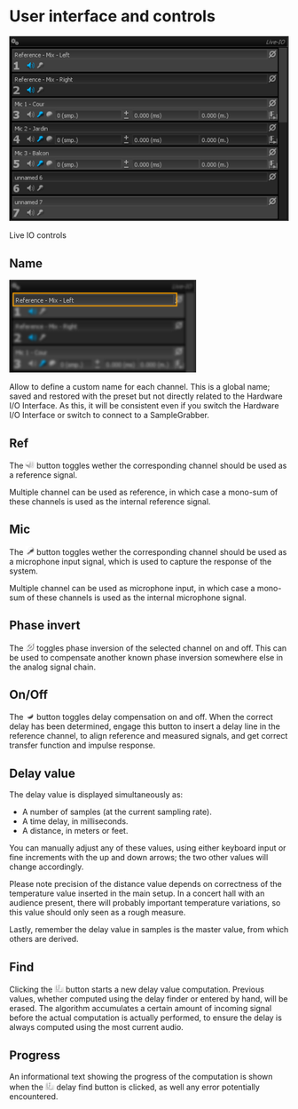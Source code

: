 # User interface and controls
![](../../include/LiveIO2.png)

Live IO controls

## Name
![](../../include/liveIOname.png)

Allow to define a custom name for each channel. This is a global name; saved and restored with the
preset but not directly related to the Hardware I/O Interface. As this, it will be consistent even
if you switch the Hardware I/O Interface or switch to connect to a <link type="document"
target="SampleGrabber">SampleGrabber</link>.

## Ref
The ![](../../include/Ref.png) button
toggles wether the corresponding channel should be used as a reference signal.

Multiple channel can be used as reference, in which case a mono-sum of these channels is used as the
internal reference signal.

## Mic
The ![](../../include/Mic.png) button
toggles wether the corresponding channel should be used as a microphone input signal, which is used
to capture the response of the system.

Multiple channel can be used as microphone input, in which case a mono-sum of these channels is used
as the internal microphone signal.

## Phase invert
The ![](../../include/IPhase.png) toggles
phase inversion of the selected channel on and off. This can be used to compensate another known
phase inversion somewhere else in the analog signal chain.

## On/Off
The  ![](../../include/On.png) button
toggles delay compensation on and off. When the correct delay has been determined, engage this
button to insert a delay line in the reference channel, to align reference and measured signals, and
get correct transfer function and impulse response.

## Delay value
The delay value is displayed simultaneously as:

* A number of samples (at the current sampling rate).
* A time delay, in milliseconds.
* A distance, in meters or feet.

You can manually adjust any of these values, using either keyboard input or fine increments with the
up and down arrows; the two other values will change accordingly.

Please note precision of the distance value depends on correctness of the temperature value inserted
in the main setup. In a concert hall with an audience present, there will probably important
temperature variations, so this value should only seen as a rough measure.

Lastly, remember the delay value in samples is the master value, from which others are derived.

## Find
Clicking the 
![](../../include/Find.png) button starts a new delay value computation. Previous values, whether computed using 
the delay finder or entered by hand, will be erased. The algorithm accumulates a certain amount of incoming signal
before the actual computation is actually performed, to ensure the delay is always computed using
the most current audio.

## Progress
An informational text showing the progress of the computation is shown when the ![](../../include/Find.png) delay find
button is clicked, as well any error potentially encountered.
